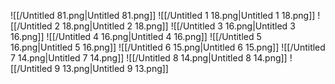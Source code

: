 ![[/Untitled 81.png|Untitled 81.png]]
![[/Untitled 1 18.png|Untitled 1 18.png]]
![[/Untitled 2 18.png|Untitled 2 18.png]]
![[/Untitled 3 16.png|Untitled 3 16.png]]
![[/Untitled 4 16.png|Untitled 4 16.png]]
![[/Untitled 5 16.png|Untitled 5 16.png]]
![[/Untitled 6 15.png|Untitled 6 15.png]]
![[/Untitled 7 14.png|Untitled 7 14.png]]
![[/Untitled 8 14.png|Untitled 8 14.png]]
![[/Untitled 9 13.png|Untitled 9 13.png]]